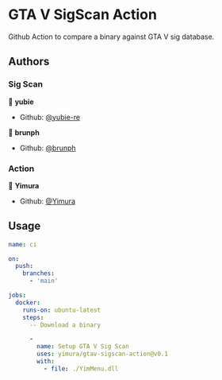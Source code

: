 # GTA V SigScan Action

Github Action to compare a binary against GTA V sig database.

## Authors

### Sig Scan

👤 **yubie**

* Github: [@yubie-re](https://github.com/yubie-re)

👤 **brunph**

* Github: [@brunph](https://github.com/brunph)

### Action

👤 **Yimura**

* Github: [@Yimura](https://github.com/Yimura)

## Usage

```yml
name: ci

on:
  push:
    branches:
      - 'main'

jobs:
  docker:
    runs-on: ubuntu-latest
    steps:
      -- Download a binary

      -
        name: Setup GTA V Sig Scan
        uses: yimura/gtav-sigscan-action@v0.1
        with:
          - file: ./YimMenu.dll
```

